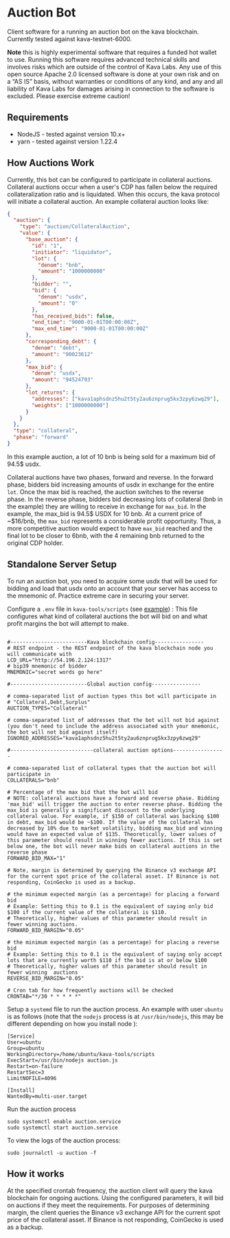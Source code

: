 # Auction Bot

Client software for a running an auction bot on the kava blockchain. Currently tested against kava-testnet-6000.

**Note** this is highly experimental software that requires a funded hot wallet to use. Running this software requires advanced technical skills and involves risks which are outside of the control of Kava Labs. Any use of this open source Apache 2.0 licensed software is done at your own risk and on a “AS IS” basis, without warranties or conditions of any kind, and any and all liability of Kava Labs for damages arising in connection to the software is excluded. Please exercise extreme caution!

## Requirements

- NodeJS - tested against version 10.x+
- yarn - tested against version 1.22.4

## How Auctions Work

Currently, this bot can be configured to participate in collateral auctions. Collateral auctions occur when a user's CDP has fallen below the required collateralization ratio and is liquidated. When this occurs, the kava protocol will initiate a collateral auction. An example collateral auction looks like:

```json
{
  "auction": {
    "type": "auction/CollateralAuction",
    "value": {
      "base_auction": {
        "id": "1",
        "initiator": "liquidator",
        "lot": {
          "denom": "bnb",
          "amount": "1000000000"
        },
        "bidder": "",
        "bid": {
          "denom": "usdx",
          "amount": "0"
        },
        "has_received_bids": false,
        "end_time": "9000-01-01T00:00:00Z",
        "max_end_time": "9000-01-01T00:00:00Z"
      },
      "corresponding_debt": {
        "denom": "debt",
        "amount": "90023612"
      },
      "max_bid": {
        "denom": "usdx",
        "amount": "94524793"
      },
      "lot_returns": {
        "addresses": ["kava1aphsdnz5hu2t5ty2au6znprug5kx3zpy6zwq29"],
        "weights": ["1000000000"]
      }
    }
  },
  "type": "collateral",
  "phase": "forward"
}
```

In this example auction, a lot of 10 bnb is being sold for a maximum bid of 94.5$ usdx.

Collateral auctions have two phases, forward and reverse. In the forward phase, bidders bid increasing amounts of usdx in exchange for the entire `lot`. Once the max bid is reached, the auction switches to the reverse phase. In the reverse phase, bidders bid decreasing lots of collateral (bnb in the example) they are willing to receive in exchange for `max_bid`. In the example, the max_bid is 94.5$ USDX for 10 bnb. At a current price of ~$16/bnb, the `max_bid` represents a considerable profit opportunity. Thus, a more competitive auction would expect to have `max_bid` reached and the final lot to be closer to 6bnb, with the 4 remaining bnb returned to the original CDP holder.

## Standalone Server Setup

To run an auction bot, you need to acquire some usdx that will be used for bidding and load that usdx onto an account that your server has access to the mnemonic of. Practice extreme care in securing your server.

Configure a `.env` file in `kava-tools/scripts` (see [example](example-env)) :
This file configures what kind of collateral auctions the bot will bid on and what profit margins the bot will attempt to make.

```env

#-------------------------Kava blockchain config----------------
# REST endpoint - the REST endpoint of the kava blockchain node you will communicate with
LCD_URL="http://54.196.2.124:1317"
# bip39 mnemonic of bidder
MNEMONIC="secret words go here"

#-------------------------Global auction config----------------

# comma-separated list of auction types this bot will participate in
# "Collateral,Debt,Surplus"
AUCTION_TYPES="Collateral"

# comma-separated list of addresses that the bot will not bid against (you don't need to include the address associated with your mnemonic, the bot will not bid against itself)
IGNORED_ADDRESSES="kava1aphsdnz5hu2t5ty2au6znprug5kx3zpy6zwq29"

#---------------------------collateral auction options-----------------

# comma-separated list of collateral types that the auction bot will participate in
COLLATERALS="bnb"

# Percentage of the max bid that the bot will bid
# NOTE: collateral auctions have a forward and reverse phase. Bidding 'max_bid' will trigger the auction to enter reverse phase. Bidding the max_bid is generally a significant discount to the underlying collateral value. For example, if $150 of collateral was backing $100 in debt, max_bid would be ~$100. If the value of the collateral has decreased by 10% due to market volatility, bidding max_bid and winning would have an expected value of $135. Theoretically, lower values of this parameter should result in winning fewer auctions. If this is set below one, the bot will never make bids on collateral auctions in the reverse phase
FORWARD_BID_MAX="1"

# Note, margin is determined by querying the Binance v3 exchange API for the current spot price of the collateral asset. If Binance is not responding, CoinGecko is used as a backup.

# the minimum expected margin (as a percentage) for placing a forward bid
# Example: Setting this to 0.1 is the equivalent of saying only bid $100 if the current value of the collateral is $110.
# Theoretically, higher values of this parameter should result in fewer winning auctions.
FORWARD_BID_MARGIN="0.05"

# the minimum expected margin (as a percentage) for placing a reverse bid
# Example: Setting this to 0.1 is the equivalent of saying only accept lots that are currently worth $110 if the bid is at or below $100
# Theoretically, higher values of this parameter should result in fewer winning  auctions
REVERSE_BID_MARGIN="0.05"

# Cron tab for how frequently auctions will be checked
CRONTAB="*/30 * * * * *"
```

Setup a `systemd` file to run the auction process. An example with user `ubuntu` is as follows (note that the `nodejs` process is at `/usr/bin/nodejs`, this may be different depending on how you install node ):

```
[Service]
User=ubuntu
Group=ubuntu
WorkingDirectory=/home/ubuntu/kava-tools/scripts
ExecStart=/usr/bin/nodejs auction.js
Restart=on-failure
RestartSec=3
LimitNOFILE=4096

[Install]
WantedBy=multi-user.target
```

Run the auction process

```
sudo systemctl enable auction.service
sudo systemctl start auction.service
```

To view the logs of the auction process:
```
sudo journalctl -u auction -f
```

## How it works

At the specified crontab frequency, the auction client will query the kava blockchain for ongoing auctions. Using the configured parameters, it will bid on auctions if they meet the requirements. For purposes of determining margin, the client queries the Binance v3 exchange API for the current spot price of the collateral asset. If Binance is not responding, CoinGecko is used as a backup.
